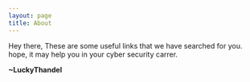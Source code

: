 ```yaml
---
layout: page
title: About
---
```


Hey there, 
These are some useful links that we have searched for you. hope, it may help you in your cyber security carrer.



**~LuckyThandel**
